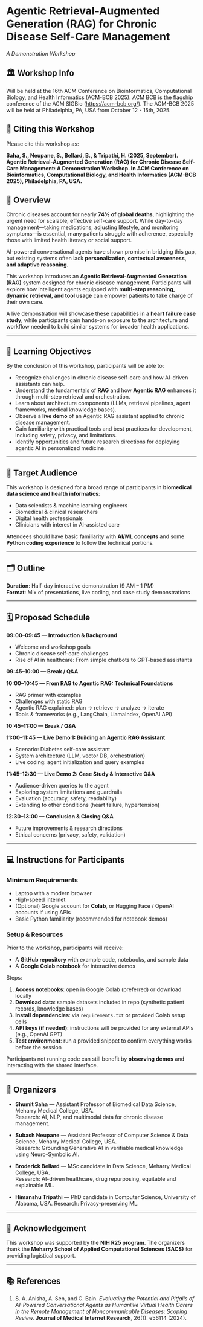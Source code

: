 # Agentic Retrieval-Augmented Generation (RAG) for Chronic Disease Self-Care Management  
*A Demonstration Workshop*  

## 🏛️ Workshop Info  
Will be held at the 16th ACM Conference on Bioinformatics, Computational Biology, and Health Informatics (ACM-BCB 2025). ACM BCB is the flagship conference of the ACM SIGBio (https://acm-bcb.org/). The ACM-BCB 2025 will be held at Philadelphia, PA, USA from October 12 - 15th, 2025. 

## 📝 Citing this Workshop  
Please cite this workshop as:  

**Saha, S., Neupane, S., Bellard, B., & Tripathi, H. (2025, September). Agentic Retrieval-Augmented Generation (RAG) for Chronic Disease Self-Care Management: A Demonstration Workshop. In ACM Conference on Bioinformatics, Computational Biology, and Health Informatics (ACM-BCB 2025), Philadelphia, PA, USA.**  


## 📖 Overview  
Chronic diseases account for nearly **74% of global deaths**, highlighting the urgent need for scalable, effective self-care support. While day-to-day management—taking medications, adjusting lifestyle, and monitoring symptoms—is essential, many patients struggle with adherence, especially those with limited health literacy or social support.  

AI-powered conversational agents have shown promise in bridging this gap, but existing systems often lack **personalization, contextual awareness, and adaptive reasoning**.  

This workshop introduces an **Agentic Retrieval-Augmented Generation (RAG)** system designed for chronic disease management. Participants will explore how intelligent agents equipped with **multi-step reasoning, dynamic retrieval, and tool usage** can empower patients to take charge of their own care.  

A live demonstration will showcase these capabilities in a **heart failure case study**, while participants gain hands-on exposure to the architecture and workflow needed to build similar systems for broader health applications.  

---

## 🎯 Learning Objectives  
By the conclusion of this workshop, participants will be able to:  
- Recognize challenges in chronic disease self-care and how AI-driven assistants can help.  
- Understand the fundamentals of **RAG** and how **Agentic RAG** enhances it through multi-step retrieval and orchestration.  
- Learn about architecture components (LLMs, retrieval pipelines, agent frameworks, medical knowledge bases).  
- Observe a **live demo** of an Agentic RAG assistant applied to chronic disease management.  
- Gain familiarity with practical tools and best practices for development, including safety, privacy, and limitations.  
- Identify opportunities and future research directions for deploying agentic AI in personalized medicine.  

---

## 🎯 Target Audience  
This workshop is designed for a broad range of participants in **biomedical data science and health informatics**:  
- Data scientists & machine learning engineers  
- Biomedical & clinical researchers  
- Digital health professionals  
- Clinicians with interest in AI-assisted care  

Attendees should have basic familiarity with **AI/ML concepts** and some **Python coding experience** to follow the technical portions.  

---

## 🗂️ Outline  
**Duration**: Half-day interactive demonstration (9 AM – 1 PM)  
**Format**: Mix of presentations, live coding, and case study demonstrations  

---

## 🗓️ Proposed Schedule  

**09:00–09:45 — Introduction & Background**  
- Welcome and workshop goals  
- Chronic disease self-care challenges  
- Rise of AI in healthcare: From simple chatbots to GPT-based assistants  

**09:45–10:00 — Break / Q&A**  

**10:00–10:45 — From RAG to Agentic RAG: Technical Foundations**  
- RAG primer with examples  
- Challenges with static RAG  
- Agentic RAG explained: plan → retrieve → analyze → iterate  
- Tools & frameworks (e.g., LangChain, LlamaIndex, OpenAI API)  

**10:45–11:00 — Break / Q&A**  

**11:00–11:45 — Live Demo 1: Building an Agentic RAG Assistant**  
- Scenario: Diabetes self-care assistant  
- System architecture (LLM, vector DB, orchestration)  
- Live coding: agent initialization and query examples  

**11:45–12:30 — Live Demo 2: Case Study & Interactive Q&A**  
- Audience-driven queries to the agent  
- Exploring system limitations and guardrails  
- Evaluation (accuracy, safety, readability)  
- Extending to other conditions (heart failure, hypertension)  

**12:30–13:00 — Conclusion & Closing Q&A**  
- Future improvements & research directions  
- Ethical concerns (privacy, safety, validation)  

---

## 💻 Instructions for Participants  

### Minimum Requirements  
- Laptop with a modern browser  
- High-speed internet  
- (Optional) Google account for **Colab**, or Hugging Face / OpenAI accounts if using APIs  
- Basic Python familiarity (recommended for notebook demos)  

### Setup & Resources  
Prior to the workshop, participants will receive:  
- A **GitHub repository** with example code, notebooks, and sample data  
- A **Google Colab notebook** for interactive demos  

Steps:  
1. **Access notebooks**: open in Google Colab (preferred) or download locally  
2. **Download data**: sample datasets included in repo (synthetic patient records, knowledge bases)  
3. **Install dependencies**: via `requirements.txt` or provided Colab setup cells  
4. **API keys (if needed)**: instructions will be provided for any external APIs (e.g., OpenAI GPT)  
5. **Test environment**: run a provided snippet to confirm everything works before the session  

Participants not running code can still benefit by **observing demos** and interacting with the shared interface.  

---

## 👥 Organizers  

- **Shumit Saha** — Assistant Professor of Biomedical Data Science, Meharry Medical College, USA.  
  Research: AI, NLP, and multimodal data for chronic disease management.  

- **Subash Neupane** — Assistant Professor of Computer Science & Data Science, Meharry Medical College, USA.  
  Research: Grounding Generative AI in verifiable medical knowledge using Neuro-Symbolic AI.  

- **Broderick Bellard** — MSc candidate in Data Science, Meharry Medical College, USA.  
  Research: AI-driven healthcare, drug repurposing, equitable and explainable ML.  

- **Himanshu Tripathi** — PhD candidate in Computer Science, University of Alabama, USA.
  Research: Privacy-preserving ML.  

---

## 🙏 Acknowledgement  
This workshop was supported by the **NIH R25 program**. The organizers thank the **Meharry School of Applied Computational Sciences (SACS)** for providing logistical support.  

---

## 📚 References  
1. S. A. Anisha, A. Sen, and C. Bain. *Evaluating the Potential and Pitfalls of AI-Powered Conversational Agents as Humanlike Virtual Health Carers in the Remote Management of Noncommunicable Diseases: Scoping Review.* **Journal of Medical Internet Research**, 26(1): e56114 (2024).  
